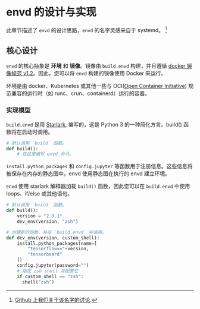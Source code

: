 # envd 的设计与实现

此章节描述了 `envd` 的设计思路，`envd` 的名字灵感来自于 systemd。 [^1]

[^1]: [Github 上我们关于该名字的讨论](https://github.com/tensorchord/envd/issues/2#issuecomment-1119175904).

## 核心设计

`envd` 的核心抽象是 **环境** 和 **镜像**。镜像由 `build.envd` 构建，并且遵循 [docker 镜像规范 v1.2](https://github.com/moby/moby/blob/master/image/spec/v1.2.md)。因此，您可以将 `envd` 构建的镜像使用 Docker 来运行。

环境是由 docker、Kubernetes 或其他一些与 OCI([Open Container Initiative](https://github.com/opencontainers/runtime-spec)) 规范兼容的运行时（如 runc、crun、containerd）运行的容器。

### 实现模型

`build.envd` 是用 [Starlark](https://github.com/bazelbuild/starlark), 编写的，这是 Python 3 的一种简化方言。build() 函数将在启动时调用。

```python title=build.envd
# 默认调用 `build` 函数。
def build():
    # 在这里编写 envd 命令。
```

`install.python_packages` 和 `config.jupyter` 等函数用于注册信息。这些信息将被保存在内存的静态图中。envd 使用静态图在执行的 envd 建立环境。

`envd` 使用 starlark 解释器加载 `build()` 函数，因此您可以在 `build.envd` 中使用 loops、if/else 或其他语句。

```python title=build.envd
# 默认调用 `build` 函数。
def build():
    version = "2.9.1"
    dev_env(version, "zsh")

# 创建新的函数，并在 `build.envd` 中调用。
def dev_env(version, custom_shell):
    install.python_packages(name=[
        "tensorflow=="+version,
        "tensorboard"
    ])
    config.jupyter(password="")
    # 指定 zsh shell 并配置它
    if custom_shell == "zsh":
      shell("zsh")
```
